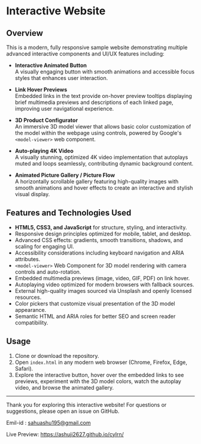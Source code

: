 # Interactive Website

## Overview

This is a modern, fully responsive sample website demonstrating multiple advanced interactive components and UI/UX features including:

- **Interactive Animated Button**  
  A visually engaging button with smooth animations and accessible focus styles that enhances user interaction.

- **Link Hover Previews**  
  Embedded links in the text provide on-hover preview tooltips displaying brief multimedia previews and descriptions of each linked page, improving user navigational experience.

- **3D Product Configurator**  
  An immersive 3D model viewer that allows basic color customization of the model within the webpage using controls, powered by Google's `<model-viewer>` web component.

- **Auto-playing 4K Video**  
  A visually stunning, optimized 4K video implementation that autoplays muted and loops seamlessly, contributing dynamic background content.

- **Animated Picture Gallery / Picture Flow**  
  A horizontally scrollable gallery featuring high-quality images with smooth animations and hover effects to create an interactive and stylish visual display.

## Features and Technologies Used

- **HTML5, CSS3, and JavaScript** for structure, styling, and interactivity.
- Responsive design principles optimized for mobile, tablet, and desktop.
- Advanced CSS effects: gradients, smooth transitions, shadows, and scaling for engaging UI.
- Accessibility considerations including keyboard navigation and ARIA attributes.
- `<model-viewer>` Web Component for 3D model rendering with camera controls and auto-rotation.
- Embedded multimedia previews (image, video, GIF, PDF) on link hover.
- Autoplaying video optimized for modern browsers with fallback sources.
- External high-quality images sourced via Unsplash and openly licensed resources.
- Color pickers that customize visual presentation of the 3D model appearance.
- Semantic HTML and ARIA roles for better SEO and screen reader compatibility.

## Usage

1. Clone or download the repository.
2. Open `index.html` in any modern web browser (Chrome, Firefox, Edge, Safari).
3. Explore the interactive button, hover over the embedded links to see previews, experiment with the 3D model colors, watch the autoplay video, and browse the animated gallery.


---

Thank you for exploring this interactive website! For questions or suggestions, please open an issue on GitHub.

Emil-id : sahuashu195@gmail.com

Live Preview: https://ashuji2627.github.io/cylrn/

```
